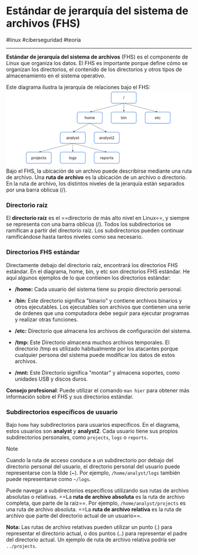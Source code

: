# Estándar de jerarquía del sistema de archivos (FHS)
#linux #ciberseguridad #teoria 

---
**Estándar de jerarquía del sistema de archivos** (FHS) es el componente de Linux que organiza los datos. El FHS es importante porque define cómo se organizan los directorios, el contenido de los directorios y otros tipos de almacenamiento en el sistema operativo.

Este diagrama ilustra la jerarquía de relaciones bajo el FHS:
![FHS](img/fhs.webp)
Bajo el FHS, la ubicación de un archivo puede describirse mediante una ruta de archivo. Una **ruta de archivo** es la ubicación de un archivo o directorio. En la ruta de archivo, los distintos niveles de la jerarquía están separados por una barra oblicua (/).
### Directorio raíz

El **directorio raíz** es el ==directorio de más alto nivel en Linux==, y siempre se representa con una barra oblicua (/). Todos los subdirectorios se ramifican a partir del directorio raíz. Los subdirectorios pueden continuar ramificándose hasta tantos niveles como sea necesario.
### Directorios FHS estándar

Directamente debajo del directorio raíz, encontrará los directorios FHS estándar. En el diagrama, home, bin, y etc son directorios FHS estándar. He aquí algunos ejemplos de lo que contienen los directorios estándar:

- **/home:** Cada usuario del sistema tiene su propio directorio personal.

- /**bin:** Este directorio significa "binario" y contiene archivos binarios y otros ejecutables. Los ejecutables son archivos que contienen una serie de órdenes que una computadora debe seguir para ejecutar programas y realizar otras funciones.

- **/etc:** Directorio que almacena los archivos de configuración del sistema.

- **/tmp:** Este Directorio almacena muchos archivos temporales. El directorio /tmp es utilizado habitualmente por los atacantes porque cualquier persona del sistema puede modificar los datos de estos archivos.

- **/mnt:** Este Directorio significa "montar" y almacena soportes, como unidades USB y discos duros.

**Consejo profesional**: Puede utilizar el comando `man hier` para obtener más información sobre el FHS y sus directorios estándar.

### Subdirectorios específicos de usuario
Bajo `home` hay subdirectorios para usuarios específicos. En el diagrama, estos usuarios son **analyst** y **analyst2**. Cada usuario tiene sus propios subdirectorios personales, como `projects`, `logs` o `reports`.

>[!NOTE]
>Cuando la ruta de acceso conduce a un subdirectorio por debajo del directorio personal del usuario, el directorio personal del usuario puede representarse con la tilde (~). Por ejemplo, `/home/analyst/logs` también puede representarse como `~/logs`.

Puede navegar a subdirectorios específicos utilizando sus rutas de archivo absolutas o relativas. ==La **ruta de archivo absoluta** es la ruta de archivo completa, que parte de la raíz==. Por ejemplo, `/home/analyst/projects` es una ruta de archivo absoluta. ==La **ruta de archivo relativa** es la ruta de archivo que parte del directorio actual de un usuario==.

**Nota:** Las rutas de archivo relativas pueden utilizar un punto (.) para representar el directorio actual, o dos puntos (..) para representar el padre del directorio actual. Un ejemplo de ruta de archivo relativa podría ser `../projects`.